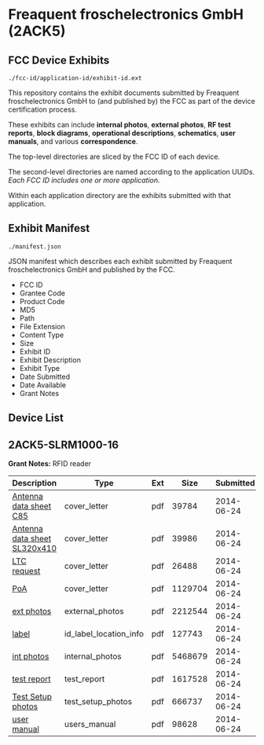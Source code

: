 # Freaquent froschelectronics GmbH (2ACK5)
## FCC Device Exhibits

```
./fcc-id/application-id/exhibit-id.ext
```

This repository contains the exhibit documents submitted by Freaquent froschelectronics GmbH to (and published by) the FCC as part of the device certification process.

These exhibits can include **internal photos**, **external photos**, **RF test reports**, **block diagrams**, **operational descriptions**, **schematics**, **user manuals**, and various **correspondence**.

The top-level directories are sliced by the FCC ID of each device.

The second-level directories are named according to the application UUIDs. *Each FCC ID includes one or more application.*

Within each application directory are the exhibits submitted with that application. 

## Exhibit Manifest

```
./manifest.json
```

JSON manifest which describes each exhibit submitted by Freaquent froschelectronics GmbH and published by the FCC.

- FCC ID
- Grantee Code
- Product Code
- MD5
- Path
- File Extension
- Content Type
- Size
- Exhibit ID
- Exhibit Description
- Exhibit Type
- Date Submitted
- Date Available
- Grant Notes

## Device List
## 2ACK5-SLRM1000-16
**Grant Notes:** RFID reader

| Description | Type | Ext | Size | Submitted | Available |
| ----------- | ---- | --- | ---- | --------- | --------- |
| [Antenna data sheet C85](2ACK5-SLRM1000-16/e3c9dcc132a3fa721e81c9c8353b495d/2304365.pdf) | cover_letter | pdf | 39784 | 2014-06-24 | 2014-06-24 |
| [Antenna data sheet SL320x410](2ACK5-SLRM1000-16/e3c9dcc132a3fa721e81c9c8353b495d/2304366.pdf) | cover_letter | pdf | 39986 | 2014-06-24 | 2014-06-24 |
| [LTC request](2ACK5-SLRM1000-16/e3c9dcc132a3fa721e81c9c8353b495d/2304367.pdf) | cover_letter | pdf | 26488 | 2014-06-24 | 2014-06-24 |
| [PoA](2ACK5-SLRM1000-16/e3c9dcc132a3fa721e81c9c8353b495d/2304374.pdf) | cover_letter | pdf | 1129704 | 2014-06-24 | 2014-06-24 |
| [ext photos](2ACK5-SLRM1000-16/e3c9dcc132a3fa721e81c9c8353b495d/2304370.pdf) | external_photos | pdf | 2212544 | 2014-06-24 | 2014-06-24 |
| [label](2ACK5-SLRM1000-16/e3c9dcc132a3fa721e81c9c8353b495d/2304369.pdf) | id_label_location_info | pdf | 127743 | 2014-06-24 | 2014-06-24 |
| [int photos](2ACK5-SLRM1000-16/e3c9dcc132a3fa721e81c9c8353b495d/2304371.pdf) | internal_photos | pdf | 5468679 | 2014-06-24 | 2014-06-24 |
| [test report](2ACK5-SLRM1000-16/e3c9dcc132a3fa721e81c9c8353b495d/2304375.pdf) | test_report | pdf | 1617528 | 2014-06-24 | 2014-06-24 |
| [Test Setup photos](2ACK5-SLRM1000-16/e3c9dcc132a3fa721e81c9c8353b495d/2304373.pdf) | test_setup_photos | pdf | 666737 | 2014-06-24 | 2014-06-24 |
| [user manual](2ACK5-SLRM1000-16/e3c9dcc132a3fa721e81c9c8353b495d/2304368.pdf) | users_manual | pdf | 98628 | 2014-06-24 | 2014-06-24 |
